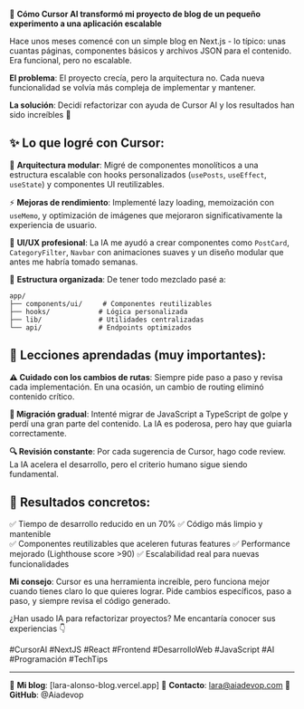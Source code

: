 🚀 **Cómo Cursor AI transformó mi proyecto de blog de un pequeño experimento a una aplicación escalable**

Hace unos meses comencé con un simple blog en Next.js - lo típico: unas cuantas páginas, componentes básicos y archivos JSON para el contenido. Era funcional, pero no escalable.

**El problema**: El proyecto crecía, pero la arquitectura no. Cada nueva funcionalidad se volvía más compleja de implementar y mantener.

**La solución**: Decidí refactorizar con ayuda de Cursor AI y los resultados han sido increíbles 🎯

## ✨ Lo que logré con Cursor:

🔧 **Arquitectura modular**: Migré de componentes monolíticos a una estructura escalable con hooks personalizados (`usePosts`, `useEffect`, `useState`) y componentes UI reutilizables.

⚡ **Mejoras de rendimiento**: Implementé lazy loading, memoización con `useMemo`, y optimización de imágenes que mejoraron significativamente la experiencia de usuario.

🎨 **UI/UX profesional**: La IA me ayudó a crear componentes como `PostCard`, `CategoryFilter`, `Navbar` con animaciones suaves y un diseño modular que antes me habría tomado semanas.

📁 **Estructura organizada**: De tener todo mezclado pasé a:
```
app/
├── components/ui/     # Componentes reutilizables  
├── hooks/            # Lógica personalizada
├── lib/              # Utilidades centralizadas
└── api/              # Endpoints optimizados
```

## 🚨 Lecciones aprendadas (muy importantes):

**⚠️ Cuidado con los cambios de rutas**: Siempre pide paso a paso y revisa cada implementación. En una ocasión, un cambio de routing eliminó contenido crítico.

**📝 Migración gradual**: Intenté migrar de JavaScript a TypeScript de golpe y perdí una gran parte del contenido. La IA es poderosa, pero hay que guiarla correctamente.

**🔍 Revisión constante**: Por cada sugerencia de Cursor, hago code review. La IA acelera el desarrollo, pero el criterio humano sigue siendo fundamental.

## 🎯 Resultados concretos:

✅ Tiempo de desarrollo reducido en un 70%
✅ Código más limpio y mantenible  
✅ Componentes reutilizables que aceleren futuras features
✅ Performance mejorado (Lighthouse score >90)
✅ Escalabilidad real para nuevas funcionalidades

**Mi consejo**: Cursor es una herramienta increíble, pero funciona mejor cuando tienes claro lo que quieres lograr. Pide cambios específicos, paso a paso, y siempre revisa el código generado.

¿Han usado IA para refactorizar proyectos? Me encantaría conocer sus experiencias 👇

#CursorAI #NextJS #React #Frontend #DesarrolloWeb #JavaScript #AI #Programación #TechTips

---

🔗 **Mi blog**: [lara-alonso-blog.vercel.app]
📧 **Contacto**: lara@aiadevop.com
🐙 **GitHub**: @Aiadevop